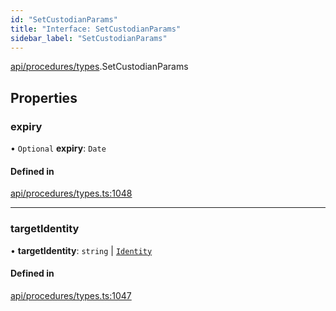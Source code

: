 ```yaml
---
id: "SetCustodianParams"
title: "Interface: SetCustodianParams"
sidebar_label: "SetCustodianParams"
---
```


[api/procedures/types](../../../../../modules/API/Procedures/Types/Types.md).SetCustodianParams

## Properties

### expiry

• `Optional` **expiry**: `Date`

#### Defined in

[api/procedures/types.ts:1048](https://github.com/PolymeshAssociation/polymesh-sdk/blob/de58d40fd/src/api/procedures/types.ts#L1048)

___

### targetIdentity

• **targetIdentity**: `string` \| [`Identity`](../../../../../classes/API/Entities/Identity/Identity.md)

#### Defined in

[api/procedures/types.ts:1047](https://github.com/PolymeshAssociation/polymesh-sdk/blob/de58d40fd/src/api/procedures/types.ts#L1047)
